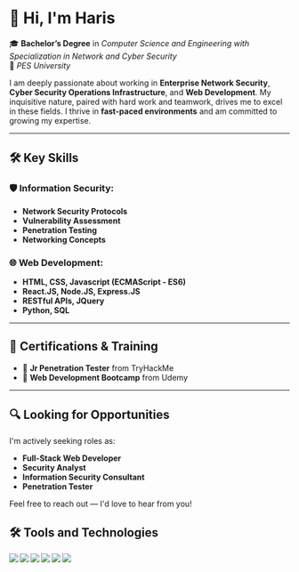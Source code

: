 # 👋 Hi, I'm Haris

🎓 **Bachelor’s Degree** in *Computer Science and Engineering with Specialization in Network and Cyber Security*  
🏫 *PES University*

I am deeply passionate about working in **Enterprise Network Security**, **Cyber Security Operations Infrastructure**, and **Web Development**. My inquisitive nature, paired with hard work and teamwork, drives me to excel in these fields. I thrive in **fast-paced environments** and am committed to growing my expertise.

---

## 🛠️ Key Skills

### 🛡️ Information Security:
- **Network Security Protocols**
- **Vulnerability Assessment**
- **Penetration Testing**
- **Networking Concepts**

### 🌐 Web Development:
- **HTML, CSS, Javascript (ECMAScript - ES6)**
- **React.JS, Node.JS, Express.JS**
- **RESTful APIs, JQuery**
- **Python, SQL**

---

## 🎯 Certifications & Training
- 📜 **Jr Penetration Tester** from TryHackMe
- 📜 **Web Development Bootcamp** from Udemy

---

## 🔍 Looking for Opportunities
I'm actively seeking roles as:
- **Full-Stack Web Developer**
- **Security Analyst**
- **Information Security Consultant**
- **Penetration Tester**

Feel free to reach out — I'd love to hear from you!

## 🛠️ Tools and Technologies

<img align="left" src="https://img.icons8.com/color/32/000000/python.png"/>
<img align="left" src="https://img.icons8.com/color/32/000000/html-5.png"/>
<img align="left" src="https://img.icons8.com/color/32/000000/css3.png"/>
<img align="left" src="https://img.icons8.com/color/32/000000/javascript.png"/>
<img align="left" src="https://img.icons8.com/officel/32/000000/react.png"/>
<img align="left" src="https://img.icons8.com/color/32/000000/git.png"/>  
